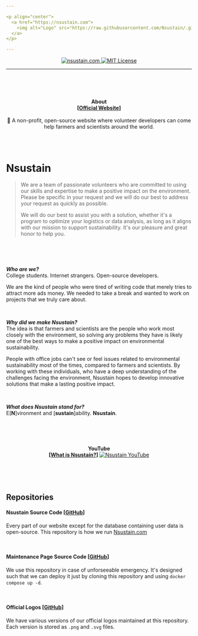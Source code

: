 ```yaml
---

<p align="center">
  <a href="https://nsustain.com">
    <img alt="Logo" src="https://raw.githubusercontent.com/Nsustain/.github/main/logo/logo-github.png" width="350">
  </a>
</p>

---
```


<p align="center">
  <a href="https://github.com/Nsustain/nsustain.com">
    <img alt="nsustain.com" src="https://user-images.githubusercontent.com/19341857/184772201-ff14bc28-b7a7-4bec-bef5-52625acd0544.svg">
  </a>
  <a href="https://github.com/Nsustain/nsustain.com/blob/main/LICENSE">
    <img alt="MIT License" src="https://user-images.githubusercontent.com/19341857/206869035-bccdfab1-a825-4ec1-b598-78bf668b7917.svg">
  </a>
</p>

---

<br>
<br>
<br>

<p align="center">
  <b>
    About<br>
    [<a href="https://nsustain.com">Official Website</a>]
  </b>
  <br>
  <br>
  🌳 A non-profit, open-source website where volunteer developers can come help farmers and scientists around the world.
</p>

<br>
<br>

# Nsustain
> We are a team of passionate volunteers
> who are committed to using our skills
> and expertise to make a positive impact
> on the environment. Please be specific
> in your request and we will do our best
> to address your request as quickly as possible.
>
> We will do our best to assist you with a
> solution, whether it's a program to
> optimize your logistics or data analysis,
> as long as it aligns with our
> mission to support sustainability.
> It's our pleasure and great honor to help you.

<br>
<br>
<br>

***Who are we?***<br>
College students. Internet strangers.
Open-source developers.

We are the kind of people who were tired
of writing code that merely tries
to attract more ads money. We needed to take
a break and wanted to work on projects that
we truly care about.

<br>

***Why did we make Nsustain?***<br>
The idea is that farmers and scientists are the people who work
most closely with the environment, so solving any
problems they have is likely one of the best ways
to make a positive impact on environmental sustainability.

People with office jobs can't see or feel
issues related to environmental sustainability
most of the times, compared to farmers and scientists.
By working with these individuals,
who have a deep understanding of the challenges facing the
environment, Nsustain hopes to develop innovative solutions
that make a lasting positive impact.

<br>

***What does Nsustain stand for?***<br>
E[<b>N</b>]vironment and [<b>sustain</b>]ability.
**Nsustain**.

<br>
<br>
<br>

<p align="center">
  <b>
    YouTube<br>
    [<a href="https://youtu.be/E8JAcw1SJLA">What is Nsustain?</a>]
  </b>
  <a href="https://youtu.be/E8JAcw1SJLA" target="_blank">
    <img src="https://img.youtube.com/vi/E8JAcw1SJLA/maxresdefault.jpg" alt="Nsustain YouTube" />
  </a>
</p>


<br>
<br>
<br>

## Repositories

#### Nsustain Source Code [[GitHub](https://github.com/Nsustain/nsustain.com)]

Every part of our website
except for the database containing user data
is open-source. This repository is how we run
[Nsustain.com](https://nsustain.com)

<br>

#### Maintenance Page Source Code [[GitHub](https://github.com/Nsustain/maintenance-page)]

We use this repository in case of
unforseeable emergency. It's designed such that
we can deploy it just by cloning
this repository and using
`docker compose up -d`.

<br>

#### Official Logos [[GitHub](https://github.com/Nsustain/.github)]

We have various versions of our official
logos maintained at this repository.
Each version is stored as `.png` and
`.svg` files.
